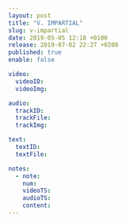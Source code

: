 ```yaml
---
layout: post
title: "V. IMPARTIAL"
slug: v-impartial
date: 2019-05-05 12:18 +0100
release: 2019-07-02 22:27 +0200
published: true
enable: false

video:
  videoID: 
  videoImg: 

audio:
  trackID: 
  trackFile: 
  trackImg: 

text:
  textID: 
  textFile: 

notes:
  - note: 
    num: 
    videoTS: 
    audioTS: 
    content: 
---
```

